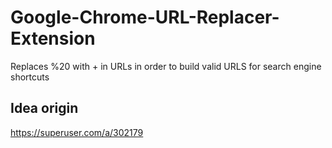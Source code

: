# Google-Chrome-URL-Replacer-Extension
Replaces %20 with + in URLs in order to build valid URLS for search engine shortcuts

## Idea origin
https://superuser.com/a/302179 
